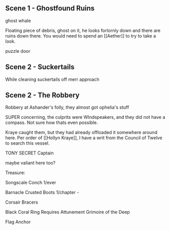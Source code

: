 
## Scene 1 - Ghostfound Ruins
ghost whale 

Floating piece of debris, ghost on it, he looks forlornly down and there are ruins down there.  You would need to spend an [[Aether]] to try to take a look.

puzzle door


## Scene 2 - Suckertails
While cleaning suckertails off merr approach


## Scene 2 - The Robbery

Robbery at Ashander's folly, they almost got ophelia's stuff

SUPER concerning, the culprits were WIndspeakers, and they did not have a compass.  Not sure how thats even possible.

Kraye caught them, but they had already offloaded it somewhere around here.  Per order of [[Hollyn Kraye]], I have a writ from the Council of Twelve to search this vessel.

TONY SECRET Captain

maybe valiant here too?



Treasure:

Songscale Conch
1/ever 

Barnacle Crusted Boots
1/chapter - 

Corsair Bracers

Black Coral Ring
Requires Attunement
Grimoire of the Deep

Flag
Anchor
